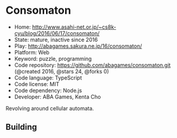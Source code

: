 # Consomaton

- Home: http://www.asahi-net.or.jp/~cs8k-cyu/blog/2016/06/17/consomaton/
- State: mature, inactive since 2016
- Play: http://abagames.sakura.ne.jp/16/consomaton/
- Platform: Web
- Keyword: puzzle, programming
- Code repository: https://github.com/abagames/consomaton.git (@created 2016, @stars 24, @forks 0)
- Code language: TypeScript
- Code license: MIT
- Code dependency: Node.js
- Developer: ABA Games, Kenta Cho

Revolving around cellular automata.

## Building
